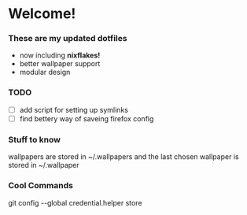 # Welcome!

### These are my updated dotfiles

 - now including **nixflakes!**
 - better wallpaper support
 - modular design

### TODO

- [ ] add script for setting up symlinks
- [ ] find bettery way of saveing firefox config

### Stuff to know
wallpapers are stored in ~/.wallpapers and the last chosen wallpaper is stored in ~/.wallpaper

### Cool Commands
git config --global credential.helper store

